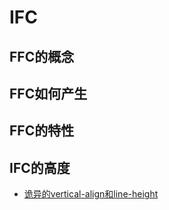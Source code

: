# IFC

## FFC的概念

## FFC如何产生

## FFC的特性

## IFC的高度
- [诡异的vertical-align和line-height](./诡异的vertical-align和line-height.md)